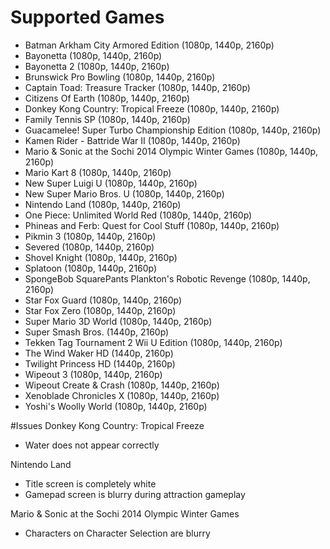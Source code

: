 # Supported Games
- Batman Arkham City Armored Edition (1080p, 1440p, 2160p)
- Bayonetta (1080p, 1440p, 2160p)
- Bayonetta 2 (1080p, 1440p, 2160p)
- Brunswick Pro Bowling (1080p, 1440p, 2160p)
- Captain Toad: Treasure Tracker (1080p, 1440p, 2160p)
- Citizens Of Earth (1080p, 1440p, 2160p)
- Donkey Kong Country: Tropical Freeze (1080p, 1440p, 2160p)
- Family Tennis SP (1080p, 1440p, 2160p)
- Guacamelee! Super Turbo Championship Edition (1080p, 1440p, 2160p)
- Kamen Rider - Battride War II (1080p, 1440p, 2160p)
- Mario & Sonic at the Sochi 2014 Olympic Winter Games (1080p, 1440p, 2160p)
- Mario Kart 8 (1080p, 1440p, 2160p)
- New Super Luigi U (1080p, 1440p, 2160p)
- New Super Mario Bros. U (1080p, 1440p, 2160p)
- Nintendo Land (1080p, 1440p, 2160p)
- One Piece: Unlimited World Red (1080p, 1440p, 2160p)
- Phineas and Ferb: Quest for Cool Stuff (1080p, 1440p, 2160p)
- Pikmin 3 (1080p, 1440p, 2160p)
- Severed (1080p, 1440p, 2160p)
- Shovel Knight (1080p, 1440p, 2160p)
- Splatoon (1080p, 1440p, 2160p)
- SpongeBob SquarePants Plankton's Robotic Revenge (1080p, 1440p, 2160p)
- Star Fox Guard (1080p, 1440p, 2160p)
- Star Fox Zero (1080p, 1440p, 2160p)
- Super Mario 3D World (1080p, 1440p, 2160p)
- Super Smash Bros. (1440p, 2160p)
- Tekken Tag Tournament 2 Wii U Edition (1080p, 1440p, 2160p)
- The Wind Waker HD (1440p, 2160p)
- Twilight Princess HD (1440p, 2160p)
- Wipeout 3 (1080p, 1440p, 2160p)
- Wipeout Create & Crash (1080p, 1440p, 2160p)
- Xenoblade Chronicles X (1080p, 1440p, 2160p)
- Yoshi's Woolly World (1080p, 1440p, 2160p)

#Issues
Donkey Kong Country: Tropical Freeze

- Water does not appear correctly

Nintendo Land

- Title screen is completely white
- Gamepad screen is blurry during attraction gameplay

Mario & Sonic at the Sochi 2014 Olympic Winter Games

- Characters on Character Selection are blurry